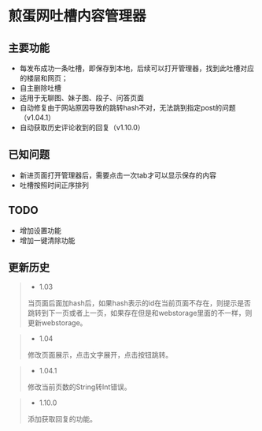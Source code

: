 # 煎蛋网吐槽内容管理器

## 主要功能
* 每发布成功一条吐槽，即保存到本地，后续可以打开管理器，找到此吐槽对应的楼层和网页；
* 自主删除吐槽
* 适用于无聊图、妹子图、段子、问答页面
* 自动修复由于网站原因导致的跳转hash不对，无法跳到指定post的问题（v1.04.1）
* 自动获取历史评论收到的回复（v1.10.0）

## 已知问题
* 新进页面打开管理器后，需要点击一次tab才可以显示保存的内容
* 吐槽按照时间正序排列

## TODO
* 增加设置功能
* 增加一键清除功能

## 更新历史
> * 1.03
>
> 当页面后面加hash后，如果hash表示的id在当前页面不存在，则提示是否跳转到下一页或者上一页，如果存在但是和webstorage里面的不一样，则更新webstorage。

> * 1.04
>
> 修改页面展示，点击文字展开，点击按钮跳转。

> * 1.04.1
>
> 修改当前页数的String转Int错误。

> * 1.10.0
>
> 添加获取回复的功能。
